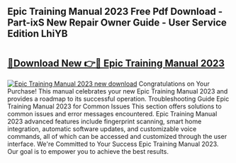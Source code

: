 ## Epic Training Manual 2023 Free Pdf Download - Part-ixS New Repair Owner Guide - User Service Edition LhiYB

# <h2><a href="http://bc41174.oget.top/?id=Epic+Training+Manual+2023">🔗Download New 👉🔴 Epic Training Manual 2023</a></h2>

[![Epic Training Manual 2023 new download](https://i.imgur.com/5g1atiW.png)](http://bc41174.oget.top/?id=Epic+Training+Manual+2023)
Congratulations on Your Purchase! This manual celebrates your new Epic Training Manual 2023 and provides a roadmap to its successful operation. Troubleshooting Guide Epic Training Manual 2023 for Common Issues This section offers solutions to common issues and error messages encountered. Epic Training Manual 2023 advanced features include fingerprint scanning, smart home integration, automatic software updates, and customizable voice commands, all of which can be accessed and customized through the user interface. We're Committed to Your Success Epic Training Manual 2023. Our goal is to empower you to achieve the best results.
